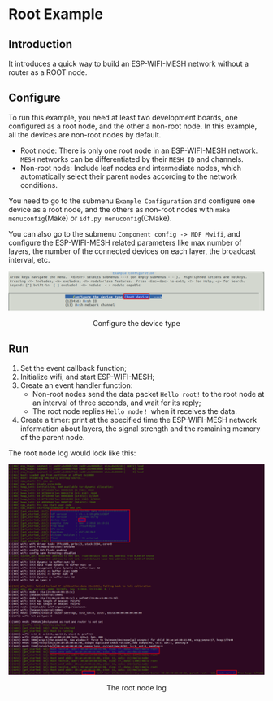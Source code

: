 # Root Example

## Introduction

It introduces a quick way to build an ESP-WIFI-MESH network without a router as a ROOT node.

## Configure

To run this example, you need at least two development boards, one configured as a root node, and the other a non-root node. In this example, all the devices are non-root nodes by default.

- Root node: There is only one root node in an ESP-WIFI-MESH network. `MESH` networks can be differentiated by their `MESH_ID` and channels.
- Non-root node: Include leaf nodes and intermediate nodes, which automatically select their parent nodes according to the network conditions.

You need to go to the submenu `Example Configuration` and configure one device as a root node, and the others as non-root nodes with `make menuconfig`(Make) or `idf.py menuconfig`(CMake).

You can also go to the submenu `Component config -> MDF Mwifi`, and configure the ESP-WIFI-MESH related parameters like max number of layers, the number of the connected devices on each layer, the broadcast interval, etc.

<div align=center>
<img src="config.png" width="800">
<p> Configure the device type </p>
</div>

## Run

1. Set the event callback function; 
2. Initialize wifi, and start ESP-WIFI-MESH;
3. Create an event handler function:
	- Non-root nodes send the data packet `Hello root!` to the root node at an interval of three seconds, and wait for its reply;
	- The root node replies `Hello node！` when it receives the data.
4. Create a timer: print at the specified time the ESP-WIFI-MESH network information about layers, the signal strength and the remaining memory of the parent node.

The root node log would look like this:

<div align=center>
<img src="root_log.png" width="800">
<p> The root node log </p>
</div>
